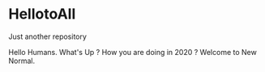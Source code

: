 # HellotoAll
Just another repository

Hello Humans.
What's Up ? How you are doing in 2020 ?
Welcome to New Normal.
